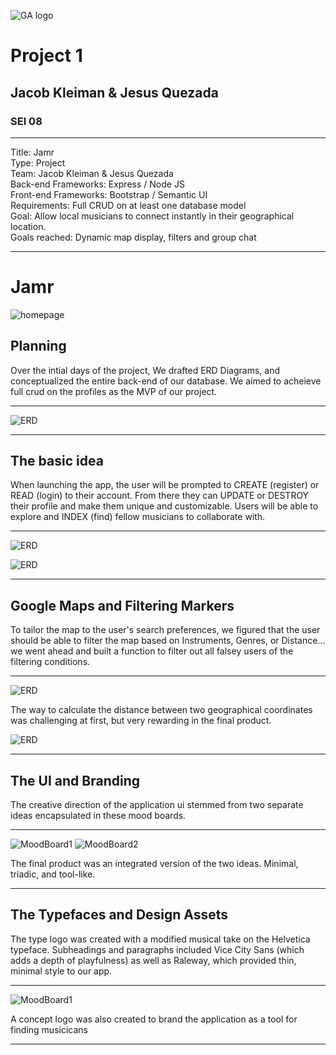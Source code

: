 ![GA logo](https://camo.githubusercontent.com/6ce15b81c1f06d716d753a61f5db22375fa684da/68747470733a2f2f67612d646173682e73332e616d617a6f6e6177732e636f6d2f70726f64756374696f6e2f6173736574732f6c6f676f2d39663838616536633963333837313639306533333238306663663535376633332e706e67)

# Project 1 
## Jacob Kleiman & Jesus Quezada
### SEI 08

<hr>

Title: Jamr<br>
Type: Project<br>
Team: Jacob Kleiman & Jesus Quezada <br>
Back-end Frameworks: Express / Node JS <br>
Front-end Frameworks: Bootstrap / Semantic UI<br>
Requirements: Full CRUD on at least one database model <br>
Goal: Allow local musicians to connect instantly in their geographical location. <br>
Goals reached: Dynamic map display, filters and group chat <br>
<hr>

# Jamr
![homepage](jamrHomepage.jpg)

## Planning
Over the intial days of the project, We drafted ERD Diagrams, and conceptualized the entire back-end of our database. We aimed to acheieve full crud on the profiles as the MVP of our project.

<hr>

![ERD](documentation/ERD_Stretch.png)

<hr>

## The basic idea

When launching the app, the user will be prompted to CREATE (register) or READ (login) to their account. From there they can UPDATE or DESTROY their profile and make them unique and customizable. Users will be able to explore and INDEX (find) fellow musicians to collaborate with.

<hr>

![ERD](documentation/screenshots/lowfi.png)

![ERD](documentation/screenshots/lowfi2.png)


<hr>

## Google Maps and Filtering Markers

To tailor the map to the user's search preferences, we figured that the user should be able to filter the map based on Instruments, Genres, or Distance... we went ahead and built a function to filter out all falsey users of the filtering conditions.

<hr>

![ERD](documentation/screenshots/filter.png)

The way to calculate the distance between two geographical coordinates was challenging at first, but very rewarding in the final product.

![ERD](documentation/screenshots/distance.png)

<hr>

## The UI and Branding

The creative direction of the application ui stemmed from two separate ideas encapsulated in these mood boards.

<hr>

![MoodBoard1](documentation/screenshots/mood1.png)
![MoodBoard2](documentation/screenshots/mood2.png)

The final product was an integrated version of the two ideas. Minimal, triadic, and tool-like.

<hr>

## The Typefaces and Design Assets

The type logo was created with a modified musical take on the Helvetica typeface. Subheadings and paragraphs included Vice City Sans (which adds a depth of playfulness) as well as Raleway, which provided thin, minimal style to our app.

<hr>

![MoodBoard1](documentation/screenshots/types.png)

A concept logo was also created to brand the application as a tool for finding musicicans



<hr>